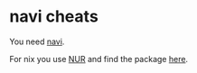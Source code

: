 # navi cheats

You need [navi](https://github.com/denisidoro/navi).

For nix you use [NUR](https://github.com/nix-community/nur)
and find the package [here](https://nix-community.github.io/nur-search/repos/mrvandalo/).


